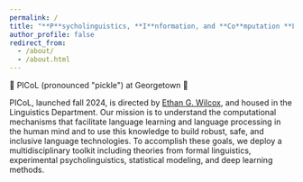 ```yaml
---
permalink: /
title: "**P**sycholinguistics, **I**nformation, and **Co**mputation **L**ab"
author_profile: false
redirect_from: 
  - /about/
  - /about.html
---
```


🥒 PICoL (pronounced "pickle") at Georgetown 🥒

PICoL, launched fall 2024, is directed by [Ethan G. Wilcox](https://wilcoxeg.github.io/), and housed in the Linguistics
Department.
Our mission is to understand the computational mechanisms that facilitate language learning and language processing
in the human mind and to use this knowledge to build robust, safe, and inclusive language technologies.
To accomplish these goals, we deploy a multidisciplinary toolkit including theories from formal linguistics,
experimental psycholinguistics, statistical modeling, and deep learning methods.

